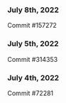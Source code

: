 ### July 8th, 2022

Commit #157272

### July 5th, 2022

Commit #314353


### July 4th, 2022

Commit #72281
